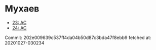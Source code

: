 # Мухаев
- [23: AC](23.md)
- [24: AC](24.md)

Commit: 202e009639c537ff4da04b50d87c3bda47f8ebb9
 fetched at: 20201027-030234

